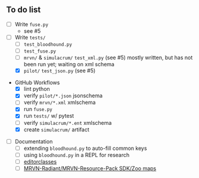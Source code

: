## To do list
 - [ ] Write `fuse.py`
   - see #5
 - [ ] Write `tests/`
   - [ ] `test_bloodhound.py`
   - [ ] `test_fuse.py`
   - [ ] `mrvn/` & `simulacrum/` `test_xml.py` (see #5)
     mostly written, but has not been run yet; waiting on xml schema
   - [x] `pilot/` `test_json.py` (see #5)
 * GitHub Workflows
   - [x] lint python
   - [x] verify `pilot/*.json` jsonschema
   - [ ] verify `mrvn/*.xml` xmlschema
   - [x] run `fuse.py`
   - [x] run `tests/` w/ pytest
   - [ ] verify `simulacrum/*.ent` xmlschema
   - [x] create `simulacrum/` artifact
 - [ ] Documentation
   - [ ] extending `bloodhound.py` to auto-fill common keys
   - [ ] using `bloodhound.py` in a REPL for research
   - [ ] [editorclasses](https://github.com/MRVN-Radiant/MRVN-Radiant/issues/26)
   - [ ] [MRVN-Radiant/MRVN-Resource-Pack SDK/Zoo maps](https://github.com/MRVN-Radiant/MRVN-Resource-Pack/issues/1)
